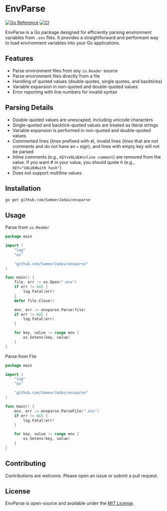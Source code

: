 # EnvParse

[![Go Reference](https://pkg.go.dev/badge/github.com/SameerJadav/envparse.svg)](https://pkg.go.dev/github.com/SameerJadav/envparse) [![CI](https://github.com/SameerJadav/envparse/actions/workflows/ci.yml/badge.svg)](https://github.com/SameerJadav/envparse/actions/workflows/ci.yml)

EnvParse is a Go package designed for efficiently parsing environment variables from `.env` files. It provides a straightforward and performant way to load environment variables into your Go applications.

## Features

- Parse environment files from any `io.Reader` source
- Parse environment files directly from a file
- Handling of quoted values (double quotes, single quotes, and backticks)
- Variable expansion in non-quoted and double-quoted values
- Error reporting with line numbers for invalid syntax

## Parsing Details

- Double-quoted values are unescaped, including unicode characters
- Single-quoted and backtick-quoted values are treated as literal strings
- Variable expansion is performed in non-quoted and double-quoted values
- Commented lines (lines prefixed with `#`), invalid lines (lines that are not comments and do not have an `=` sign), and lines with empty key will not be parsed
- Inline comments (e.g., `KEY=VALUE#inline comment`) are removed from the value. If you want # in your value, you should quote it (e.g., `KEY="VALUE#with hash"`)
- Does not support multiline values

## Installation

```shell
go get github.com/SameerJadav/envparse
```

## Usage

Parse from `io.Reader`

```go
package main

import (
	"log"
	"os"

	"github.com/SameerJadav/envparse"
)

func main() {
	file, err := os.Open(".env")
	if err != nil {
		log.Fatal(err)
	}
	defer file.Close()

	env, err := envparse.Parse(file)
	if err != nil {
		log.Fatal(err)
	}

	for key, value := range env {
		os.Setenv(key, value)
	}
}
```

Parse from File

```go
package main

import (
	"log"
	"os"

	"github.com/SameerJadav/envparse"
)

func main() {
	env, err := envparse.ParseFile(".env")
	if err != nil {
		log.Fatal(err)
	}

	for key, value := range env {
		os.Setenv(key, value)
	}
}
```

## Contributing

Contributions are welcome. Please open an issue or submit a pull request.

## License

EnvParse is open-source and available under the [MIT License](./LICENSE).
